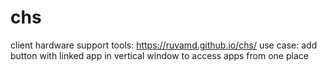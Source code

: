 # chs
client hardware support tools: https://ruvamd.github.io/chs/
use case: add button with linked app in vertical window to access apps from one place 
